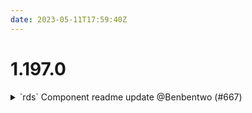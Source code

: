 ```yaml
---
date: 2023-05-11T17:59:40Z
---
```


# 1.197.0

<details>
  <summary>`rds` Component readme update @Benbentwo (#667)</summary>

### what
* Updating default example from mssql to postgres

</details>
